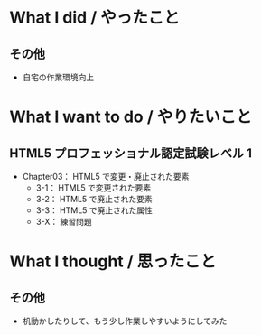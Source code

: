 # What I did / やったこと
## その他
- 自宅の作業環境向上

# What I want to do / やりたいこと
## HTML5 プロフェッショナル認定試験レベル 1
- Chapter03： HTML5 で変更・廃止された要素
    - 3-1： HTML5 で変更された要素
    - 3-2： HTML5 で廃止された要素
    - 3-3： HTML5 で廃止された属性
    - 3-X： 練習問題

# What I thought / 思ったこと
## その他
- 机動かしたりして、もう少し作業しやすいようにしてみた
